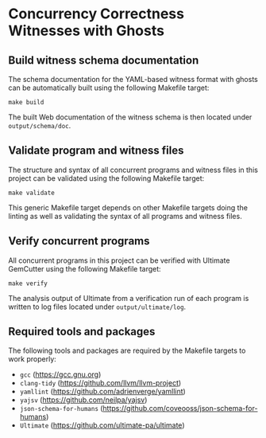 # Concurrency Correctness Witnesses with Ghosts

## Build witness schema documentation
The schema documentation for the YAML-based witness format with ghosts can be automatically built using the following Makefile target:
```shell
make build
```
The built Web documentation of the witness schema is then located under `output/schema/doc`.

## Validate program and witness files
The structure and syntax of all concurrent programs and witness files in this project can be validated using the following Makefile target:
```shell
make validate
```
This generic Makefile target depends on other Makefile targets doing the linting as well as validating the syntax of all programs and witness files.

## Verify concurrent programs
All concurrent programs in this project can be verified with Ultimate GemCutter using the following Makefile target:
```shell
make verify
```
The analysis output of Ultimate from a verification run of each program is written to log files located under `output/ultimate/log`.

## Required tools and packages
The following tools and packages are required by the Makefile targets to work properly:

  - `gcc`                    (https://gcc.gnu.org)
  - `clang-tidy`             (https://github.com/llvm/llvm-project)
  - `yamllint`               (https://github.com/adrienverge/yamllint)
  - `yajsv`                  (https://github.com/neilpa/yajsv)
  - `json-schema-for-humans` (https://github.com/coveooss/json-schema-for-humans)
  - `Ultimate`               (https://github.com/ultimate-pa/ultimate)
